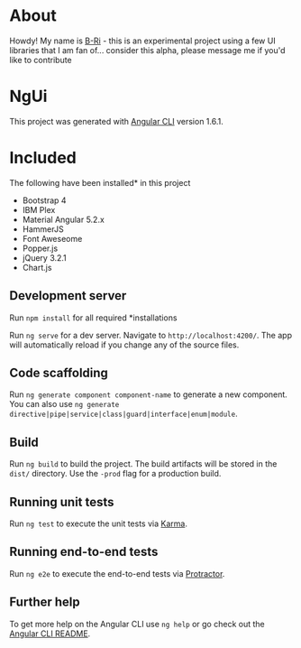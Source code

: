 # About

Howdy! My name is [B-Ri](http://bstjohn.com) - this is an experimental project using a few UI libraries that I am fan of... consider this alpha, please message me if you'd like to contribute

# NgUi

This project was generated with [Angular CLI](https://github.com/angular/angular-cli) version 1.6.1.

# Included
The following have been installed* in this project
- Bootstrap 4
- IBM Plex
- Material Angular 5.2.x
- HammerJS
- Font Aweseome
- Popper.js
- jQuery 3.2.1
- Chart.js

## Development server

Run `npm install` for all required *installations

Run `ng serve` for a dev server. Navigate to `http://localhost:4200/`. The app will automatically reload if you change any of the source files.

## Code scaffolding

Run `ng generate component component-name` to generate a new component. You can also use `ng generate directive|pipe|service|class|guard|interface|enum|module`.

## Build

Run `ng build` to build the project. The build artifacts will be stored in the `dist/` directory. Use the `-prod` flag for a production build.

## Running unit tests

Run `ng test` to execute the unit tests via [Karma](https://karma-runner.github.io).

## Running end-to-end tests

Run `ng e2e` to execute the end-to-end tests via [Protractor](http://www.protractortest.org/).

## Further help

To get more help on the Angular CLI use `ng help` or go check out the [Angular CLI README](https://github.com/angular/angular-cli/blob/master/README.md).
